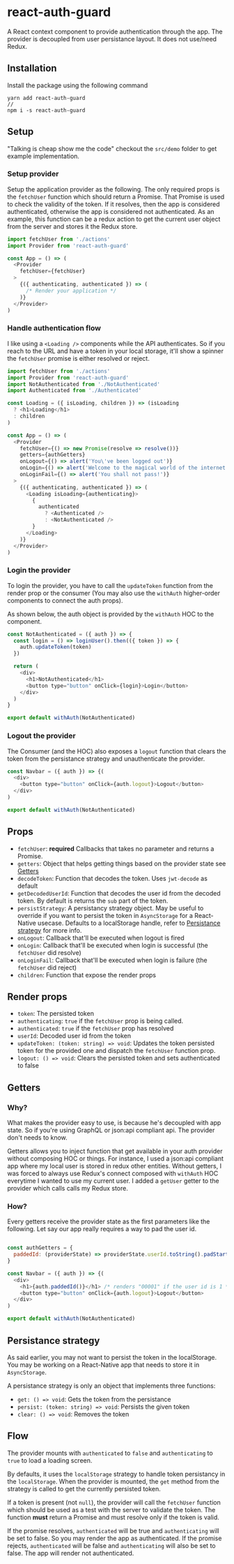 # react-auth-guard

A React context component to provide authentication through the app. The provider is decoupled from user persistance layout. It does not use/need Redux.

## Installation

Install the package using the following command

```shell
yarn add react-auth-guard
//
npm i -s react-auth-guard
```

## Setup

"Talking is cheap show me the code" checkout the `src/demo` folder to get example implementation.

### Setup provider

Setup the application provider as the following. The only required props is the `fetchUser` function which should return a Promise. That Promise is used to check the validity of the token. If it resolves, then the app is considered authenticated, otherwise the app is considered not authenticated. As an example, this function can be a redux action to get the current user object from the server and stores it the Redux store.

```js
import fetchUser from './actions'
import Provider from 'react-auth-guard'

const App = () => (
  <Provider
    fetchUser={fetchUser}
  >
    {({ authenticating, authenticated }) => (
      /* Render your application */
    )}
  </Provider>
)
```

### Handle authentication flow

I like using a `<Loading />` components while the API authenticates. So if you reach to the URL and have a token in your local storage, it'll show a spinner the `fetchUser` promise is either resolved or reject.
```js
import fetchUser from './actions'
import Provider from 'react-auth-guard'
import NotAuthenticated from './NotAuthenticated'
import Authenticated from './Authenticated'

const Loading = ({ isLoading, children }) => (isLoading
  ? <h1>Loading</h1>
  : children
)

const App = () => (
  <Provider
    fetchUser={() => new Promise(resolve => resolve())}
    getters={authGetters}
    onLogout={() => alert('You\'ve been logged out')}
    onLogin={() => alert('Welcome to the magical world of the internet')}
    onLoginFail={() => alert('You shall not pass!')}
  >
    {({ authenticating, authenticated }) => (
      <Loading isLoading={authenticating}>
        {
          authenticated
            ? <Authenticated />
            : <NotAuthenticated />
        }
      </Loading>
    )}
  </Provider>
)
```

### Login the provider

To login the provider, you have to call the `updateToken` function from the render prop or the consumer (You may also use the `withAuth` higher-order components to connect the auth props).

As shown below, the auth object is provided by the `withAuth` HOC to the component.

```js
const NotAuthenticated = ({ auth }) => {
  const login = () => loginUser().then(({ token }) => {
    auth.updateToken(token)
  })

  return (
    <div>
      <h1>NotAuthenticated</h1>
      <button type="button" onClick={login}>Login</button>
    </div>
  )
}

export default withAuth(NotAuthenticated)
```

### Logout the provider

The Consumer (and the HOC) also exposes a `logout` function that clears the token from the persistance strategy and unauthenticate the provider.

```js
const Navbar = ({ auth }) => {(
  <div>
    <button type="button" onClick={auth.logout}>Logout</button>
  </div>
)

export default withAuth(NotAuthenticated)
```

## Props

- `fetchUser`: **required** Callbacks that takes no parameter and returns a Promise.
- `getters`: Object that helps getting things based on the provider state see [Getters](#getters)
- `decodeToken`: Function that decodes the token. Uses `jwt-decode` as default
- `getDecodedUserId`: Function that decodes the user id from the decoded token. By default is returns the `sub` part of the token.
- `persistStrategy`: A persistancy strategy object. May be useful to override if you want to persist the token in `AsyncStorage` for a React-Native usecase. Defaults to a localStorage handle, refer to [Persistance strategy](#persistance-strategy) for more info.
- `onLogout`: Callback that'll be executed when logout is fired
- `onLogin`: Callback that'll be executed when login is successful (the `fetchUser` did resolve)
- `onLoginFail`: Callback that'll be executed when login is failure (the `fetchUser` did reject)
- `children`: Function that expose the render props

## Render props

- `token`: The persisted token
- `authenticating`: `true` if the `fetchUser` prop is being called.
- `authenticated`: `true` if the `fetchUser` prop has resolved
- `userId`: Decoded user id from the token
- `updateToken: (token: string) => void`: Updates the token persisted token for the provided one and dispatch the `fetchUser` function prop.
- `logout: () => void`: Clears the persisted token and sets authenticated to false

## Getters

### Why?
What makes the provider easy to use, is because he's decoupled with app state. So if you're using GraphQL or json:api compliant api. The provider don't needs to know.

Getters allows you to inject function that get available in your auth provider without composing HOC or things. For instance, I used a json:api compliant app where my local user is stored in redux other entities. Without getters, I was forced to always use Redux's connect composed with `withAuth` HOC everytime I wanted to use my current user. I added a `getUser` getter to the provider which calls calls my Redux store.

### How?

Every getters receive the provider state as the first parameters like the following. Let say our app really requires a way to pad the user id.

```js

const authGetters = {
  paddedId: (providerState) => providerState.userId.toString().padStart(5, '0')
}

const Navbar = ({ auth }) => {(
  <div>
    <h1>{auth.paddedId()}</h1> /* renders "00001" if the user id is 1 */
    <button type="button" onClick={auth.logout}>Logout</button>
  </div>
)

export default withAuth(NotAuthenticated)
```

## Persistance strategy

As said earlier, you may not want to persist the token in the localStorage. You may be working on a React-Native app that needs to store it in `AsyncStorage`.

A persistance strategy is only an object that implements three functions:

- `get: () => void`: Gets the token from the persistance
- `persist: (token: string) => void`: Persists the given token
- `clear: () => void`: Removes the token

## Flow

The provider mounts with `authenticated` to `false` and `authenticating` to `true` to load a loading screen.

By defaults, it uses the `localStorage` strategy to handle token persistancy in the `localStorage`. When the provider is mounted, the `get` method from the strategy is called to get the currently persisted token.

If a token is present (not `null`), the provider will call the `fetchUser` function which should be used as a test with the server to validate the token. The function **must** return a Promise and must resolve only if the token is valid.

If the promise resolves, `authenticated` will be true and `authenticating` will be set to false. So you may render the app as authenticated.
If the promise rejects, `authenticated` will be false and `authenticating` will also be set to false. The app will render not authenticated.
